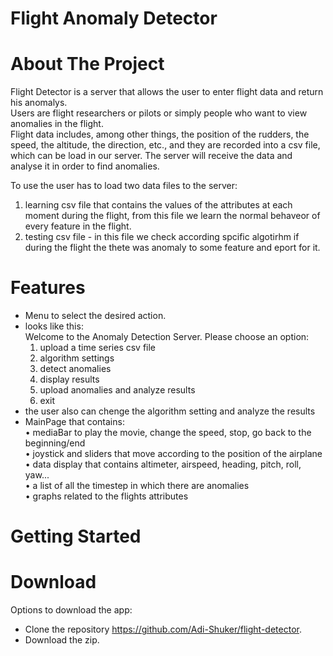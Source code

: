 # Flight Anomaly Detector

# About The Project

Flight Detector is a server that allows the user to enter flight data and return his anomalys.<br>
Users are flight researchers or pilots or simply people who want to view anomalies in the flight.<br>
Flight data includes, among other things, the position of the rudders, the speed, the altitude, the direction, etc., and they are recorded into a csv file, which can be load
in our server. The server will receive the data and analyse it in order to find anomalies.<br>

To use the user has to load two data files to the server: 
1) learning csv file that contains the values of the attributes at each moment during the flight, from this file we learn the normal behaveor of every feature in the flight.
2) testing csv file - in this file we check according spcific algotirhm if during the flight the thete was anomaly to some feature and eport for it.

# Features

* Menu to select the desired action.<br>
* looks like this:<br>
    Welcome to the Anomaly Detection Server.
    Please choose an option:
    1. upload a time series csv file
    2. algorithm settings
    3. detect anomalies
    4. display results
    5. upload anomalies and analyze results
    6. exit
* the user also can chenge the algorithm setting and analyze the results<br>
* MainPage that contains:<br>
 • mediaBar to play the movie, change the speed, stop, go back to the beginning/end<br>
 • joystick and sliders that move according to the position of the airplane<br>
 • data display that contains altimeter, airspeed, heading, pitch, roll, yaw... <br>
 • a list of all the timestep in which there are anomalies<br>
 • graphs related to the flights attributes<br>

# Getting Started
# Download

Options to download the app: 
- Clone the repository https://github.com/Adi-Shuker/flight-detector.
- Download the zip.



